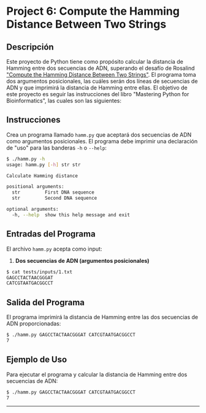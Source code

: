 # Project 6: Compute the Hamming Distance Between Two Strings

## Descripción

Este proyecto de Python tiene como propósito calcular la distancia de Hamming entre dos secuencias de ADN, superando el desafío de Rosalind ["Compute the Hamming Distance Between Two Strings"](https://rosalind.info/problems/ba1g/). El programa toma dos argumentos posicionales, las cuáles serán dos líneas de secuencias de ADN y que imprimirá la distancia de Hamming entre ellas. El objetivo de este proyecto es seguir las instrucciones del libro "Mastering Python for Bioinformatics", las cuales son las siguientes:

## Instrucciones

Crea un programa llamado `hamm.py` que aceptará dos secuencias de ADN como argumentos posicionales. El programa debe imprimir una declaración de "uso" para las banderas `-h` o `--help`:

```sh
$ ./hamm.py -h
usage: hamm.py [-h] str str

Calculate Hamming distance

positional arguments:
  str         First DNA sequence
  str         Second DNA sequence

optional arguments:
  -h, --help  show this help message and exit
```

## Entradas del Programa

El archivo `hamm.py` acepta como input:

1. **Dos secuencias de ADN (argumentos posicionales)**
```sh
$ cat tests/inputs/1.txt
GAGCCTACTAACGGGAT
CATCGTAATGACGGCCT
```
## Salida del Programa

El programa imprimirá la distancia de Hamming entre las dos secuencias de ADN proporcionadas:

```sh
$ ./hamm.py GAGCCTACTAACGGGAT CATCGTAATGACGGCCT
7
```

## Ejemplo de Uso

Para ejecutar el programa y calcular la distancia de Hamming entre dos secuencias de ADN:

```sh
$ ./hamm.py GAGCCTACTAACGGGAT CATCGTAATGACGGCCT
7
```

---
